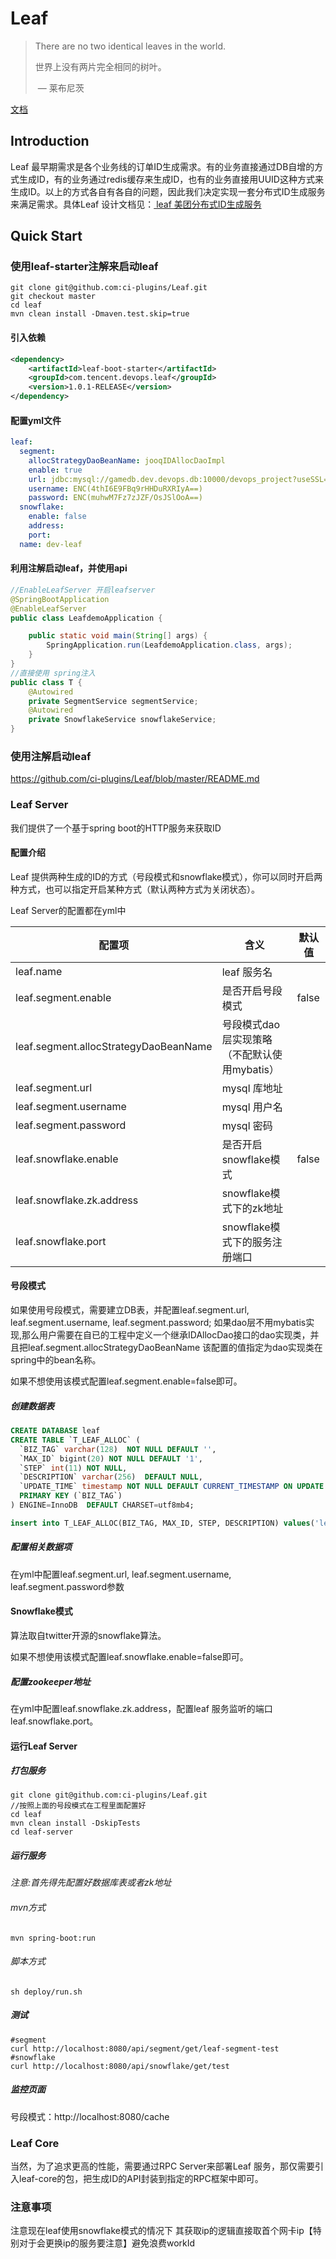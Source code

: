 # Leaf

> There are no two identical leaves in the world.
>
> 世界上没有两片完全相同的树叶。
>
> ​								— 莱布尼茨

[文档](./README.md)

## Introduction

Leaf 最早期需求是各个业务线的订单ID生成需求。有的业务直接通过DB自增的方式生成ID，有的业务通过redis缓存来生成ID，也有的业务直接用UUID这种方式来生成ID。以上的方式各自有各自的问题，因此我们决定实现一套分布式ID生成服务来满足需求。具体Leaf 设计文档见：[ leaf 美团分布式ID生成服务 ](https://tech.meituan.com/MT_Leaf.html )

## Quick Start

### 使用leaf-starter注解来启动leaf

```shell script
git clone git@github.com:ci-plugins/Leaf.git
git checkout master
cd leaf
mvn clean install -Dmaven.test.skip=true 
```
#### 引入依赖
```xml
<dependency>
    <artifactId>leaf-boot-starter</artifactId>
    <groupId>com.tencent.devops.leaf</groupId>
    <version>1.0.1-RELEASE</version>
</dependency>
```
#### 配置yml文件
```yml
leaf:
  segment:
    allocStrategyDaoBeanName: jooqIDAllocDaoImpl
    enable: true
    url: jdbc:mysql://gamedb.dev.devops.db:10000/devops_project?useSSL=false&autoReconnect=true&serverTimezone=GMT%2B8&useUnicode=true&characterEncoding=utf8&allowMultiQueries=true
    username: ENC(4thI6E9FBq9rHHDuRXRIyA==)
    password: ENC(muhwM7Fz7zJZF/OsJSlOoA==)
  snowflake:
    enable: false
    address: 
    port:
  name: dev-leaf
```
#### 利用注解启动leaf，并使用api
```java
//EnableLeafServer 开启leafserver
@SpringBootApplication
@EnableLeafServer
public class LeafdemoApplication {

	public static void main(String[] args) {
		SpringApplication.run(LeafdemoApplication.class, args);
	}
}
//直接使用 spring注入
public class T {
    @Autowired
    private SegmentService segmentService;
    @Autowired
    private SnowflakeService snowflakeService;
}
```

### 使用注解启动leaf
https://github.com/ci-plugins/Leaf/blob/master/README.md

### Leaf Server

我们提供了一个基于spring boot的HTTP服务来获取ID


#### 配置介绍

Leaf 提供两种生成的ID的方式（号段模式和snowflake模式），你可以同时开启两种方式，也可以指定开启某种方式（默认两种方式为关闭状态）。

Leaf Server的配置都在yml中

| 配置项                    | 含义                          | 默认值 |
| ------------------------- | ----------------------------- | ------ |
| leaf.name                 | leaf 服务名                   |        |
| leaf.segment.enable       | 是否开启号段模式              | false  |
| leaf.segment.allocStrategyDaoBeanName       | 号段模式dao层实现策略（不配默认使用mybatis）              |   |
| leaf.segment.url             | mysql 库地址                  |        |
| leaf.segment.username        | mysql 用户名                  |        |
| leaf.segment.password        | mysql 密码                    |        |
| leaf.snowflake.enable     | 是否开启snowflake模式         | false  |
| leaf.snowflake.zk.address | snowflake模式下的zk地址       |        |
| leaf.snowflake.port       | snowflake模式下的服务注册端口 |        |

#### 号段模式

如果使用号段模式，需要建立DB表，并配置leaf.segment.url, leaf.segment.username, leaf.segment.password;
如果dao层不用mybatis实现,那么用户需要在自已的工程中定义一个继承IDAllocDao接口的dao实现类，并且把leaf.segment.allocStrategyDaoBeanName
该配置的值指定为dao实现类在spring中的bean名称。

如果不想使用该模式配置leaf.segment.enable=false即可。

##### 创建数据表

```sql
CREATE DATABASE leaf
CREATE TABLE `T_LEAF_ALLOC` (
  `BIZ_TAG` varchar(128)  NOT NULL DEFAULT '',
  `MAX_ID` bigint(20) NOT NULL DEFAULT '1',
  `STEP` int(11) NOT NULL,
  `DESCRIPTION` varchar(256)  DEFAULT NULL,
  `UPDATE_TIME` timestamp NOT NULL DEFAULT CURRENT_TIMESTAMP ON UPDATE CURRENT_TIMESTAMP,
  PRIMARY KEY (`BIZ_TAG`)
) ENGINE=InnoDB  DEFAULT CHARSET=utf8mb4;

insert into T_LEAF_ALLOC(BIZ_TAG, MAX_ID, STEP, DESCRIPTION) values('leaf-segment-test', 1, 2000, 'Test leaf Segment Mode Get Id')
```

##### 配置相关数据项

在yml中配置leaf.segment.url, leaf.segment.username, leaf.segment.password参数

#### Snowflake模式

算法取自twitter开源的snowflake算法。

如果不想使用该模式配置leaf.snowflake.enable=false即可。

##### 配置zookeeper地址

在yml中配置leaf.snowflake.zk.address，配置leaf 服务监听的端口leaf.snowflake.port。
#### 运行Leaf Server

##### 打包服务

```shell
git clone git@github.com:ci-plugins/Leaf.git
//按照上面的号段模式在工程里面配置好
cd leaf
mvn clean install -DskipTests
cd leaf-server
```

##### 运行服务

*注意:首先得先配置好数据库表或者zk地址*
###### mvn方式

```shell
mvn spring-boot:run
```

###### 脚本方式

```shell
sh deploy/run.sh
```
##### 测试

```shell
#segment
curl http://localhost:8080/api/segment/get/leaf-segment-test
#snowflake
curl http://localhost:8080/api/snowflake/get/test
```

##### 监控页面

号段模式：http://localhost:8080/cache

### Leaf Core

当然，为了追求更高的性能，需要通过RPC Server来部署Leaf 服务，那仅需要引入leaf-core的包，把生成ID的API封装到指定的RPC框架中即可。

### 注意事项
注意现在leaf使用snowflake模式的情况下 其获取ip的逻辑直接取首个网卡ip【特别对于会更换ip的服务要注意】避免浪费workId
